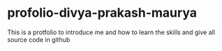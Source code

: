# profolio-divya-prakash-maurya
This is a protfolio to introduce me and how to learn the skills and give all source code in github
